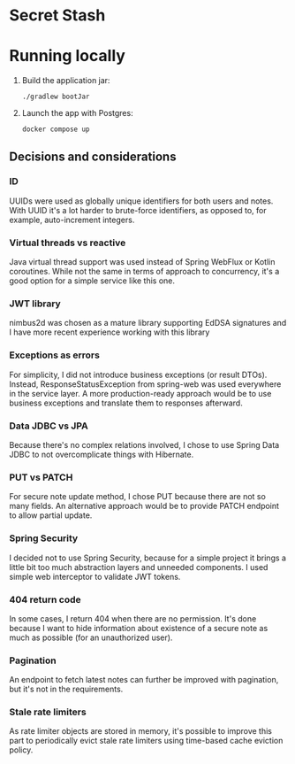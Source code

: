 # Secret Stash

# Running locally
1. Build the application jar:
   ```commandline
   ./gradlew bootJar
   ```
2. Launch the app with Postgres:
   ```commandline
   docker compose up
   ```
   
## Decisions and considerations

### ID
UUIDs were used as globally unique identifiers for both users and notes. With UUID it's a lot harder to brute-force
identifiers, as opposed to, for example, auto-increment integers.

### Virtual threads vs reactive
Java virtual thread support was used instead of Spring WebFlux or Kotlin coroutines. While not the same in terms of 
approach to concurrency, it's a good option for a simple service like this one.

### JWT library
nimbus2d was chosen as a mature library supporting EdDSA signatures and I have more recent experience working with this
library

### Exceptions as errors
For simplicity, I did not introduce business exceptions (or result DTOs). Instead, ResponseStatusException from spring-web
was used everywhere in the service layer. A more production-ready approach would be to use business exceptions and 
translate them to responses afterward.

### Data JDBC vs JPA
Because there's no complex relations involved, I chose to use Spring Data JDBC to not overcomplicate things with 
Hibernate.

### PUT vs PATCH
For secure note update method, I chose PUT because there are not so many fields. An alternative approach would be to
provide PATCH endpoint to allow partial update.

### Spring Security
I decided not to use Spring Security, because for a simple project it brings a little bit too much abstraction layers
and unneeded components. I used simple web interceptor to validate JWT tokens.

### 404 return code
In some cases, I return 404 when there are no permission. It's done because I want to hide information about existence
of a secure note as much as possible (for an unauthorized user).

### Pagination
An endpoint to fetch latest notes can further be improved with pagination, but it's not in the requirements.

### Stale rate limiters
As rate limiter objects are stored in memory, it's possible to improve this part to periodically evict stale rate
limiters using time-based cache eviction policy.
